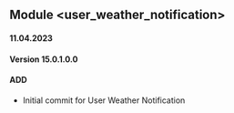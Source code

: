 ## Module <user_weather_notification>

#### 11.04.2023
#### Version 15.0.1.0.0
#### ADD
- Initial commit for User Weather Notification
